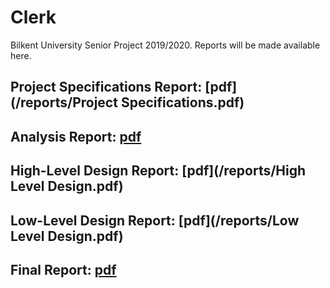# Clerk

Bilkent University Senior Project 2019/2020. Reports will be made available here.

## Project Specifications Report:  [pdf](/reports/Project Specifications.pdf)

## Analysis Report: [pdf](/reports/Analysis.pdf)

## High-Level Design Report: [pdf](/reports/High Level Design.pdf)

## Low-Level Design Report: [pdf](/reports/Low Level Design.pdf)

## Final Report: [pdf](/reports/Final.pdf)
